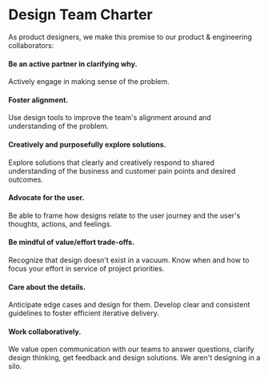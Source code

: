 # Design Team Charter

As product designers, we make this promise to our product & engineering collaborators:


#### Be an active partner in clarifying why. 
Actively engage in making sense of the problem.


#### Foster alignment. 
Use design tools to improve the team's alignment around and understanding of the problem.


#### Creatively and purposefully explore solutions. 
Explore solutions that clearly and creatively respond to shared understanding of the business and customer pain points and desired outcomes.


#### Advocate for the user. 
Be able to frame how designs relate to the user journey and the user's thoughts, actions, and feelings.


#### Be mindful of value/effort trade-offs. 
Recognize that design doesn't exist in a vacuum. Know when and how to focus your effort in service of project priorities.


#### Care about the details. 
Anticipate edge cases and design for them. Develop clear and consistent guidelines to foster efficient iterative delivery.


#### Work collaboratively. 
We value open communication with our teams to answer questions, clarify design thinking, get feedback and design solutions. We aren't designing in a silo.
